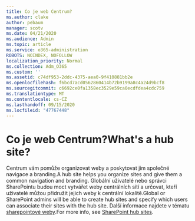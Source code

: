 ```yaml
---
title: Co je web Centrum?
ms.author: clake
author: pebaum
manager: scotv
ms.date: 04/21/2020
ms.audience: Admin
ms.topic: article
ms.service: o365-administration
ROBOTS: NOINDEX, NOFOLLOW
localization_priority: Normal
ms.collection: Adm_O365
ms.custom: ''
ms.assetid: c74df953-2ddc-4375-aea0-9f410881bb2e
ms.openlocfilehash: f6bcd7acd0562860414b72b9199a8c4a24d9bcf8
ms.sourcegitcommit: c6692ce0fa1358ec3529e59ca0ecdfdea4cdc759
ms.translationtype: MT
ms.contentlocale: cs-CZ
ms.lasthandoff: 09/15/2020
ms.locfileid: "47767448"
---
```

# <a name="whats-a-hub-site"></a><span data-ttu-id="1c588-102">Co je web Centrum?</span><span class="sxs-lookup"><span data-stu-id="1c588-102">What's a hub site?</span></span>

<span data-ttu-id="1c588-103">Centrum vám pomůže organizovat weby a poskytovat jim společné navigace a branding.</span><span class="sxs-lookup"><span data-stu-id="1c588-103">A hub site helps you organize sites and give them a common navigation and branding.</span></span> <span data-ttu-id="1c588-104">Globální uživatelé nebo správci SharePointu budou moct vytvářet weby centrálních sítí a určovat, kteří uživatelé můžou přidružit jejich weby k centrální lokalitě.</span><span class="sxs-lookup"><span data-stu-id="1c588-104">Global or SharePoint admins will be able to create hub sites and specify which users can associate their sites with the hub site.</span></span> <span data-ttu-id="1c588-105">Další informace najdete v tématu [sharepointové weby](https://go.microsoft.com/fwlink/?linkid=869388).</span><span class="sxs-lookup"><span data-stu-id="1c588-105">For more info, see [SharePoint hub sites](https://go.microsoft.com/fwlink/?linkid=869388).</span></span>
  